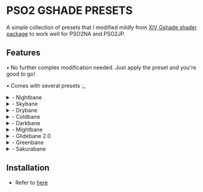 # PSO2 GSHADE PRESETS

A simple collection of presets that I modified mildly from [XIV Gshade shader package](https://github.com/Mortalitas/GShade-Presets) to work well for PSO2NA and PSO2JP.

## Features 

• No further complex modification needed. Just apply the preset and you're good to go!

• Comes with several presets :_

  <details><summary> - Nightbane</summary>
	
  - ## Details
  
     ![Nightbane](https://github.com/hitman66/Gshade-PSO2-preset/blob/master/images/nightbane.jpg)
     - Based on [Full-TimeSenpai - Petrichor](https://twitter.com/faustsenpai)
     - Recommended for night time or low light areas</details>
	 
  <details><summary>- Skybane</summary>
	 
  - ## Details
  
    ![Nightbane](https://github.com/hitman66/Gshade-PSO2-preset/blob/master/images/skybane.jpg)
    - Based on [Full-TimeSenpai - Splendor](https://twitter.com/faustsenpai)
    - Recommended for general usage</details>
    
  <details><summary>- Drybane</summary>

  - ## Details

    ![Drybane](https://github.com/hitman66/Gshade-PSO2-preset/blob/master/images/drybane.jpg)
     - Based on [Talim - overdramatic](https://twitter.com/talim_sc)
     - Recommended for desert and alike</details>
     
  <details><summary>- Coldbane</summary>

  - ## Details

    ![Coldbane](https://github.com/hitman66/Gshade-PSO2-preset/blob/master/images/coldbane.jpg)
     - Based on [Espresso-Glow-Faint Luster](https://twitter.com/espressolala)
     - Recommended for snowy places and alike</details>
     
  <details><summary>- Darkbane</summary>

  - ## Details

    ![Darkbane](https://github.com/hitman66/Gshade-PSO2-preset/blob/master/images/darkbane.jpg)
     - Based on [Talim - Gentle Maya](https://twitter.com/talim_sc)
     - Experimental build. Wouldn't go best with bright characters.</details>
     
  <details><summary>- Mightbane</summary>
	 
  - ## Details
  
    ![Nightbane](https://github.com/hitman66/Gshade-PSO2-preset/blob/master/images/mightbane.jpg)
    - Based on [Full-TimeSenpai - Splendor](https://twitter.com/faustsenpai)
    - Recommended for challenge lobby </details>
    
  <details><summary>- Glidebane 2.0</summary>
	 
  - ## Details
  
    ![Nightbane](https://github.com/hitman66/Gshade-PSO2-preset/blob/master/images/glidebane.jpg)
    - Based on [Full-TimeSenpai - Splendor](https://twitter.com/faustsenpai)
    - Recommended for battle lobby and also everything else ( Like Skybane ) </details>
    
 <details><summary>- Greenbane</summary>
	 
  - ## Details
  
    ![Nightbane](https://github.com/hitman66/Gshade-PSO2-preset/blob/master/images/greenbane.jpg)
    - Based on "Liths - The_Realness 3.0"
    - Recommended for forest exploration and alike </details>

 <details><summary>- Sakurabane</summary>
	 
  - ## Details
  
    ![Nightbane](https://github.com/hitman66/Gshade-PSO2-preset/blob/master/images/sakurabane.jpg)
    - Based on [Talim - Focus](https://twitter.com/talim_sc)
    - Recommended for Shironia or sakura themed cafe </details>
     
     
## Installation

- Refer to [here](https://github.com/hitman66/Gshade-PSO2-presets/wiki/Installation)
